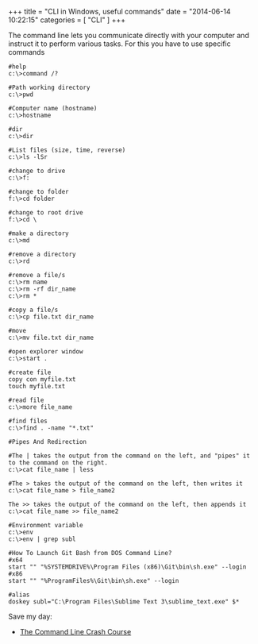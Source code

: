 +++
title = "CLI in Windows, useful commands"
date = "2014-06-14 10:22:15"
categories = [
    "CLI"
]
+++

The command line lets you communicate directly with your computer and instruct it to perform various tasks. For this you have to use specific commands

<!--more-->

```
#help
c:\>command /?

#Path working directory
c:\>pwd

#Computer name (hostname)
c:\>hostname

#dir
c:\>dir

#List files (size, time, reverse)
c:\>ls -lSr

#change to drive
c:\>f:

#change to folder
f:\>cd folder

#change to root drive
f:\>cd \

#make a directory
c:\>md

#remove a directory
c:\>rd

#remove a file/s
c:\>rm name
c:\>rm -rf dir_name
c:\>rm *

#copy a file/s
c:\>cp file.txt dir_name

#move
c:\>mv file.txt dir_name 

#open explorer window
c:\>start .
```

```
#create file
copy con myfile.txt
touch myfile.txt

#read file
c:\>more file_name

#find files
c:\>find . -name "*.txt"
```

```
#Pipes And Redirection

#The | takes the output from the command on the left, and "pipes" it to the command on the right.
c:\>cat file_name | less

#The > takes the output of the command on the left, then writes it
c:\>cat file_name > file_name2

The >> takes the output of the command on the left, then appends it
c:\>cat file_name >> file_name2
```

```
#Environment variable
c:\>env
c:\>env | grep subl
```

```
#How To Launch Git Bash from DOS Command Line?
#x64
start "" "%SYSTEMDRIVE%\Program Files (x86)\Git\bin\sh.exe" --login
#x86
start "" "%ProgramFiles%\Git\bin\sh.exe" --login

#alias
doskey subl="C:\Program Files\Sublime Text 3\sublime_text.exe" $*
```

Save my day:
*	[The Command Line Crash Course](http://cli.learncodethehardway.org/)